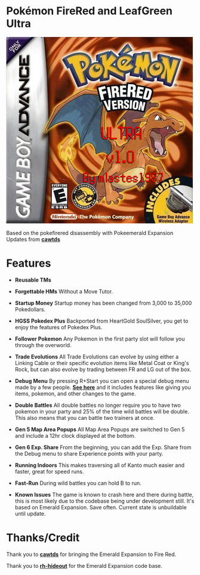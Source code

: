 # Pokémon FireRed and LeafGreen Ultra

![Screenshot](fireredultra-box-art.jpg)

Based on the pokefirered disassembly with Pokeemerald Expansion Updates from [**cawtds**](https://github.com/cawtds/pokefirered-expansion)

# Features

- **Reusable TMs**

- **Forgettable HMs** Without a Move Tutor.

- **Startup Money** Startup money has been changed from 3,000 to 35,000 Pokedollars.

- **HGSS Pokedex Plus** Backported from HeartGold SoulSilver, you get to enjoy the features of Pokedex Plus.

- **Follower Pokemon** Any Pokemon in the first party slot will follow you through the overworld.

- **Trade Evolutions** All Trade Evolutions can evolve by using either a Linking Cable or their specific evolution items like Metal Coat or King's Rock, but can also evolve by trading between FR and LG out of the box.

- **Debug Menu** By pressing R+Start you can open a special debug menu made by a few people. [**See here**](/include/config/debug.h) and it includes features like giving you items, pokemon, and other changes to the game.

- **Double Battles** All double battles no longer require you to have two pokemon in your party and 25% of the time wild battles will be double.  This also means that you can battle two trainers at once.

- **Gen 5 Map Area Popups** All Map Area Popups are switched to Gen 5 and include a 12hr clock displayed at the bottom.

- **Gen 6 Exp. Share** From the beginning, you can add the Exp. Share from the Debug menu to share Experience points with your party.

- **Running Indoors** This makes traversing all of Kanto much easier and faster, great for speed runs.

- **Fast-Run** During wild battles you can hold B to run.

- **Known Issues** The game is known to crash here and there during battle, this is most likely due to the codebase being under development still.  It's based on Emerald Expansion.  Save often.  Current state is unbuildable until update.

# Thanks/Credit

Thank you to [**cawtds**](https://github.com/cawtds) for bringing the Emerald Expansion to Fire Red.

Thank you to [**rh-hideout**](https://github.com/rh-hideout/pokeemerald-expansion) for the Emerald Expansion code base.
